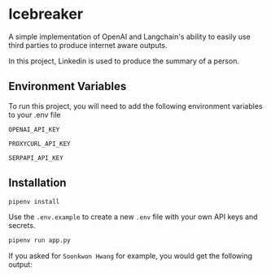 # Icebreaker

A simple implementation of OpenAI and Langchain's ability to easily use third parties to produce internet aware outputs.

In this project, Linkedin is used to produce the summary of a person.

## Environment Variables

To run this project, you will need to add the following environment variables to your .env file

`OPENAI_API_KEY`

`PROXYCURL_API_KEY`

`SERPAPI_API_KEY`

## Installation

```bash
pipenv install
```

Use the `.env.example` to create a new `.env` file with your own API keys and secrets.

```bash
pipenv run app.py
```

If you asked for `Soonkwon Hwang` for example, you would get the following output:

```json

```
